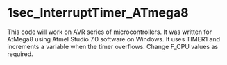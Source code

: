 # 1sec_InterruptTimer_ATmega8

This code will work on AVR series of microcontrollers. It was written for AtMega8 using Atmel Studio 7.0 software on Windows.
It uses TIMER1 and increments a variable when the timer overflows.
Change F_CPU values as required.
